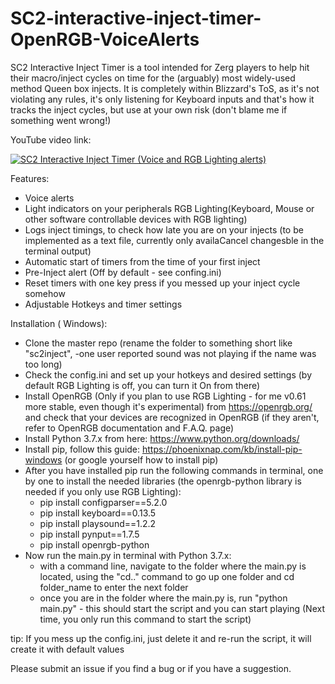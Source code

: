 # SC2-interactive-inject-timer-OpenRGB-VoiceAlerts

SC2 Interactive Inject Timer is a tool intended for Zerg players to help hit their macro/inject cycles on time for the (arguably) most widely-used method Queen box injects.
It is completely within Blizzard's ToS, as it's not violating any rules, it's only listening for Keyboard inputs and that's how it tracks the inject cycles, but use at your own risk (don't blame me if something went wrong!)

YouTube video link: 

[![SC2 Interactive Inject Timer (Voice and RGB Lighting alerts)](https://img.youtube.com/vi/wZ9UIYPd81s/0.jpg)](https://www.youtube.com/watch?v=wZ9UIYPd81s "SC2 Interactive Inject Timer (Voice and RGB Lighting alerts)")

Features:
- Voice alerts
- Light indicators on your peripherals RGB Lighting(Keyboard, Mouse or other software controllable devices with RGB lighting)
- Logs inject timings, to check how late you are on your injects (to be implemented as a text file, currently only availaCancel changesble in the terminal output)
- Automatic start of timers from the time of your first inject
- Pre-Inject alert (Off by default - see confing.ini)
- Reset timers with one key press if you messed up your inject cycle somehow
- Adjustable Hotkeys and timer settings

Installation ( Windows):
- Clone the master repo (rename the folder to something short like "sc2inject", -one user reported sound was not playing if the name was too long)
- Check the config.ini and set up your hotkeys and desired settings (by default RGB Lighting is off, you can turn it On from there)
- Install OpenRGB (Only if you plan to use RGB Lighting - for me v0.61 more stable, even though it's experimental) from https://openrgb.org/ and check that your devices are recognized in OpenRGB (if they aren't, refer to OpenRGB documentation and F.A.Q. page)
- Install Python 3.7.x from here: https://www.python.org/downloads/
- Install pip, follow this guide: https://phoenixnap.com/kb/install-pip-windows (or google yourself how to install pip)
- After you have installed pip run the following commands in terminal, one by one to install the needed libraries (the openrgb-python library is needed if you only use RGB Lighting):
   - pip install configparser==5.2.0
   - pip install keyboard==0.13.5
   - pip install playsound==1.2.2
   - pip install pynput==1.7.5
   - pip install openrgb-python
- Now run the main.py in terminal with Python 3.7.x:
  - with a command line, navigate to the folder where the main.py is located, using the "cd.." command to go up one folder and cd folder_name to enter the next folder
  - once you are in the folder where the main.py is, run "python main.py" - this should start the script and you can start playing (Next time, you only run this command to start the script)

tip: If you mess up the config.ini, just delete it and re-run the script, it will create it with default values

Please submit an issue if you find a bug or if you have a suggestion.
